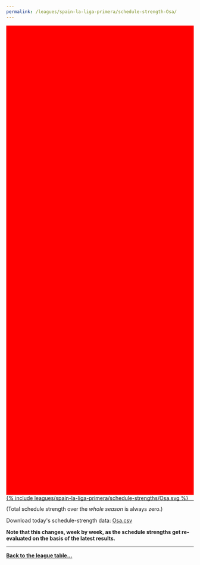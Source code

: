 ```yaml
---
permalink: /leagues/spain-la-liga-primera/schedule-strength-Osa/
---
```


<style>
.svg-wrap {
    background-color:red;
    height:0;
    padding-top:250%; /* 350px/550px */
    position: relative;
}

svg {
    background-color: white;
    height: 100%;
    display:block;
    width: 100%;
    position: absolute;
    top:0;
    left:0;
}
</style>


<div class="svg-wrap">
{% include leagues/spain-la-liga-primera/schedule-strengths/Osa.svg %}
</div>

-----

(Total schedule strength over the *whole season* is always zero.)


Download today's schedule-strength data: [Osa.csv](/assets/leagues/spain-la-liga-primera/2025/schedule-strengths/Osa.csv)

**Note that this changes, week by week, as the schedule strengths get re-evaluated on the
basis of the latest results.**

-----

[**Back to the league table...**](/leagues/spain-la-liga-primera)


